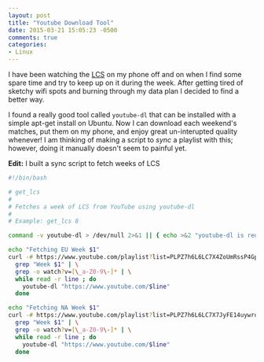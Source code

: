 ```yaml
---
layout: post
title: "Youtube Download Tool"
date: 2015-03-21 15:05:23 -0500
comments: true
categories: 
- Linux
---
```

I have been watching the [LCS](http://na.lolesports.com/) on my phone off and on
when I find some spare time and try to keep up on it during the week.  After
getting tired of sketchy wifi spots and burning through my data plan I decided
to find a better way.

<!-- more -->

I found a really good tool called `youtube-dl` that can be installed with a
simple apt-get install on Ubuntu.  Now I can download each weekend's matches,
put them on my phone, and enjoy great un-interupted quality whenever!  I am
thinking of making a script to _sync_ a playlist with this; however, doing it
manually doesn't seem to painful yet.

**Edit:** I built a sync script to fetch weeks of LCS

``` bash get_lcs
#!/bin/bash

# get_lcs
#
# Fetches a week of LCS from YouTube using youtube-dl
#
# Example: get_lcs 8

command -v youtube-dl > /dev/null 2>&1 || { echo >&2 "youtube-dl is required"; exit 1; }

echo "Fetching EU Week $1"
curl -# https://www.youtube.com/playlist?list=PLPZ7h6L6LC7X4ZoUmRssP4GpPyb6pmskf | \
  grep "Week $1" | \
  grep -o watch?v=[\_a-Z0-9\-]* | \
  while read -r line ; do
    youtube-dl "https://www.youtube.com/$line"
  done

echo "Fetching NA Week $1"
curl -# https://www.youtube.com/playlist?list=PLPZ7h6L6LC7X7JyFE14uywro-O6GsDryA | \
  grep "Week $1" | \
  grep -o watch?v=[\_a-Z0-9\-]* | \
  while read -r line ; do
    youtube-dl "https://www.youtube.com/$line"
  done
```
